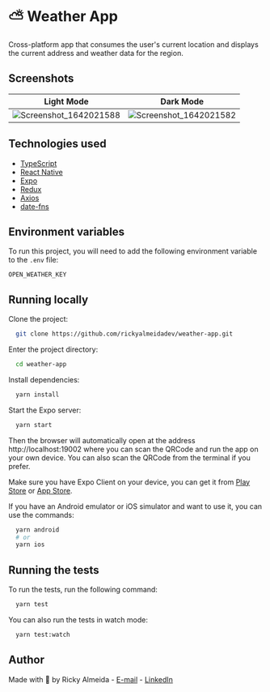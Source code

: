 # ⛅ Weather App

Cross-platform app that consumes the user's current location and displays
the current address and weather data for the region.

## Screenshots

| Light Mode | Dark Mode |
| ---------- | --------- |
| ![Screenshot_1642021588](https://user-images.githubusercontent.com/60705947/149235276-b446a8ac-2815-4a77-9786-ec7902edddfb.png) | ![Screenshot_1642021582](https://user-images.githubusercontent.com/60705947/149235274-ff617f04-cb6f-4876-9c84-f3f6378654dc.png) |

## Technologies used

- [TypeScript](https://www.typescriptlang.org/)
- [React Native](https://reactnative.dev/)
- [Expo](https://docs.expo.dev/)
- [Redux](http://redux.js.org)
- [Axios](https://axios-http.com/)
- [date-fns](https://date-fns.org/)

## Environment variables

To run this project, you will need to add the following environment variable to the `.env` file:

`OPEN_WEATHER_KEY`

## Running locally

Clone the project:

```bash
  git clone https://github.com/rickyalmeidadev/weather-app.git
```

Enter the project directory:

```bash
  cd weather-app
```

Install dependencies:

```bash
  yarn install
```

Start the Expo server:

```bash
  yarn start
```

Then the browser will automatically open at the address http://localhost:19002 where
you can scan the QRCode and run the app on your own device.
You can also scan the QRCode from the terminal if you prefer.

Make sure you have Expo Client on your device, you can
get it from [Play Store](https://play.google.com/store/apps/details?id=host.exp.exponent)
or [App Store](https://apps.apple.com/br/app/expo-go/id982107779).

If you have an Android emulator or iOS simulator and want to use it, you can use the commands:

```bash
  yarn android
  # or
  yarn ios
```

## Running the tests

To run the tests, run the following command:

```bash
  yarn test
```

You can also run the tests in watch mode:

```bash
  yarn test:watch
```

## Author

Made with 💛 by Ricky Almeida - [E-mail](mailto:ricky.almeida.dev@gmail.com) - [LinkedIn](https://www.linkedin.com/in/rickyalmeidadev)
